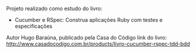 Projeto realizado como estudo do livro: 
- Cucumber e RSpec: Construa aplicações Ruby com testes e especificações

Autor Hugo Baraúna, publicado pela Casa do Código
link do livro: http://www.casadocodigo.com.br/products/livro-cucumber-rspec-tdd-bdd
